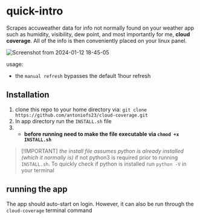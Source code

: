 # quick-intro

Scrapes accuweather data for info not normally found on your weather app such as humidity, visibility, dew point, and most importantly for me, **cloud coverage**. All of the info is then conveniently placed on your linux panel. 

![Screenshot from 2024-01-12 18-45-05](https://github.com/antoniofs23/cloud-coverage/assets/39067846/8de98a77-fe12-4957-a798-efd7247928bb)

 usage:
 
- the `manual refresh` bypasses the default 1hour refresh 


## Installation

1. clone this repo to your home directory via:
    `git clone https://github.com/antoniofs23/cloud-coverage.git`
2. In app directory run the `INSTALL.sh` file
3. - **before running need to make the file executable via `chmod +x INSTALL.sh`**
   
>
>[!IMPORTANT]
>*the install file assumes python is already installed (which it normally is)* if not python3 is required prior to running `INSTALL.sh`. To quickly check if python is installed run `python -V` in your terminal

## running the app
The app should auto-start on login.
However, it can also be run through the `cloud-coverage` terminal command
